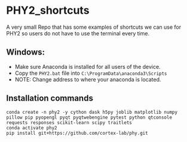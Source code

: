 # PHY2_shortcuts
A very small Repo that has some examples of shortcuts we can use for PHY2 so users do not have to use the terminal every time. 

## Windows:
* Make sure Anaconda is installed for all users of the device.
* Copy the `PHY2.bat` file into `C:\ProgramData\anaconda3\Scripts`
* NOTE: Change address to where your anaconda is located.

## Installation commands
```
conda create -n phy2 -y cython dask h5py joblib matplotlib numpy pillow pip pyopengl pyqt pyqtwebengine pytest python qtconsole requests responses scikit-learn scipy traitlets 
conda activate phy2 
pip install git+https://github.com/cortex-lab/phy.git
```
